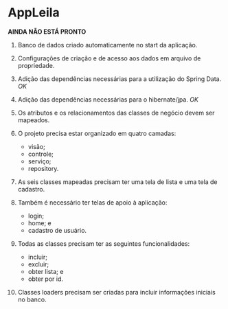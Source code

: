 # AppLeila

**AINDA NÃO ESTÁ PRONTO**

1. Banco de dados criado automaticamente no start da aplicação.

1. Configurações de criação e de acesso aos dados em arquivo de propriedade.

1. Adição das dependências necessárias para a utilização do Spring Data.
_OK_

2. Adição das dependências necessárias para o hibernate/jpa.
_OK_

3. Os atributos e os relacionamentos das classes de negócio devem ser mapeados.

4. O projeto precisa estar organizado em quatro camadas:

    - visão; 
    - controle;
    - serviço;
    - repository.

1. As seis classes mapeadas precisam ter uma tela de lista e uma tela de cadastro.

1. Também é necessário ter telas de apoio à aplicação:
    - login;
    - home; e
    - cadastro de usuário.

1. Todas as classes precisam ter as seguintes funcionalidades:
    - incluir;
    - excluir;
    - obter lista; e
    - obter por id.

1. Classes loaders precisam ser criadas para incluir informações iniciais no banco.